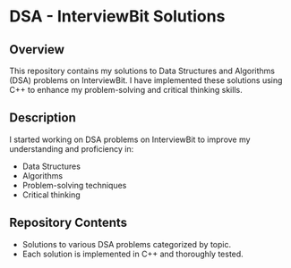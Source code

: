 # DSA - InterviewBit Solutions

## Overview

This repository contains my solutions to Data Structures and Algorithms (DSA) problems on InterviewBit. I have implemented these solutions using C++ to enhance my problem-solving and critical thinking skills.

## Description

I started working on DSA problems on InterviewBit to improve my understanding and proficiency in:
- Data Structures
- Algorithms
- Problem-solving techniques
- Critical thinking

## Repository Contents

- Solutions to various DSA problems categorized by topic.
- Each solution is implemented in C++ and thoroughly tested.
